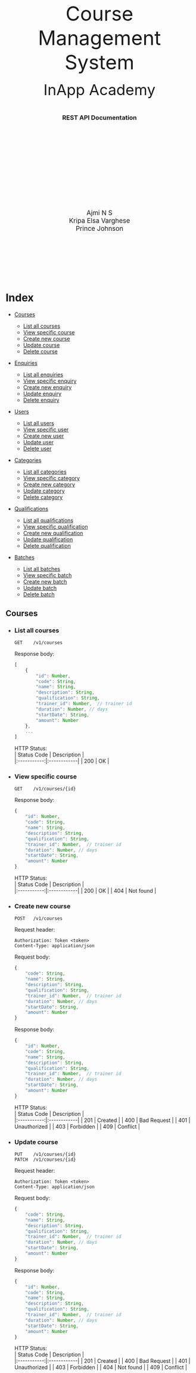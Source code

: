 <br><br><br><br><br><br><br><br><br><br><br>

<br><br><br>

<center><span style="font-size: 40pt;">Course Management System</span></center><br>
<center><span style="font-size: 30pt;">InApp Academy</span></center><br>
<center><h3>REST API Documentation</h3></center>

<br><br><br><br><br><br><br><br><br><br><br><br>
<center>
<span style="float: center; font-size: 13pt">Ajmi N S</span><br>
<span style="float: center; font-size: 13pt">Kripa Elsa Varghese</span><br>
<span style="float: center; font-size: 13pt">Prince Johnson</span><br>
</center>
<br><br><br><br><br><br><br>

# Index

- [Courses](#courses)
    - [List all courses](#list-all-courses)
    - [View specific course](#view-specific-course)
    - [Create new course](#create-new-course)
    - [Update course](#update-course)
    - [Delete course](#delete-course)


- [Enquiries](#enquiries)
    - [List all enquiries](#list-all-enquiries)
    - [View specific enquiry](#view-specific-enquiry)
    - [Create new enquiry](#create-new-enquiry)
    - [Update enquiry](#update-enquiry)
    - [Delete enquiry](#delete-enquiry)


- [Users](#users)
    - [List all users](#list-all-users)
    - [View specific user](#view-specific-user)
    - [Create new user](#create-new-user)
    - [Update user](#update-user)
    - [Delete user](#delete-user)


- [Categories](#categories)
    - [List all categories](#list-all-categories)
    - [View specific category](#view-specific-category)
    - [Create new category](#create-new-category)
    - [Update category](#update-category)
    - [Delete category](#delete-category)


- [Qualifications](#qualifications)
    - [List all qualifications](#list-all-qualifications)
    - [View specific qualification](#view-specific-qualification)
    - [Create new qualification](#create-new-qualification)
    - [Update qualification](#update-qualification)
    - [Delete qualification](#delete-qualification)


- [Batches](#batches)
    - [List all batches](#list-all-batches)
    - [View specific batch](#view-specific-batch)
    - [Create new batch](#create-new-batch)
    - [Update batch](#update-batch)
    - [Delete batch](#delete-batch)



## Courses

- ### List all courses  
    ```
    GET    /v1/courses
    ```  
 
    Response body:
    ```js
    [
        {
            "id": Number,
            "code": String,
            "name": String,
            "description": String,
            "qualification": String,
            "trainer_id": Number,  // trainer id
            "duration": Number, // days
            "startDate": String,
            "amount": Number
        },
        ...
    ]
    ```

    HTTP Status:  
    | Status Code | Description |  
    |:-----------:|:------------|
    | 200         | OK          |


- ### View specific course
    ```
    GET    /v1/courses/{id}
    ```  

    Response body:
    ```js
    {
        "id": Number,
        "code": String,
        "name": String,
        "description": String,
        "qualification": String,
        "trainer_id": Number,  // trainer id
        "duration": Number, // days
        "startDate": String,
        "amount": Number
    }
    ```

    HTTP Status:  
    | Status Code | Description |  
    |:-----------:|:------------|
    | 200         | OK          |
    | 404         | Not found   |

- ### Create new course
    ```
    POST   /v1/courses
    ```  

    Request header:
    ```http
    Authorization: Token <token>
    Content-Type: application/json
    ```

    Request body:
    ```js
    {
        "code": String,
        "name": String,
        "description": String,
        "qualification": String,
        "trainer_id": Number,  // trainer id
        "duration": Number, // days
        "startDate": String,
        "amount": Number
    }
    ```

    Response body:
    ```js
    {
        "id": Number,
        "code": String,
        "name": String,
        "description": String,
        "qualification": String,
        "trainer_id": Number,  // trainer id
        "duration": Number, // days
        "startDate": String,
        "amount": Number
    }
    ```

    HTTP Status:  
    | Status Code | Description |  
    |:-----------:|:------------|
    | 201         | Created     |
    | 400         | Bad Request |
    | 401         | Unauthorized |
    | 403         | Forbidden   |
    | 409         | Conflict    |

- ### Update course
    ```
    PUT    /v1/courses/{id}
    PATCH  /v1/courses/{id}
    ```  

    Request header:
    ```http
    Authorization: Token <token>
    Content-Type: application/json
    ```

    Request body:
    ```js
    {
        "code": String,
        "name": String,
        "description": String,
        "qualification": String,
        "trainer_id": Number,  // trainer id
        "duration": Number, // days
        "startDate": String,
        "amount": Number
    }
    ```

    Response body:
    ```js
    {
        "id": Number,
        "code": String,
        "name": String,
        "description": String,
        "qualification": String,
        "trainer_id": Number,  // trainer id
        "duration": Number, // days
        "startDate": String,
        "amount": Number
    }
    ```

    HTTP Status:  
    | Status Code | Description |  
    |:-----------:|:------------|
    | 201         | Created     |
    | 400         | Bad Request |
    | 401         | Unauthorized |
    | 403         | Forbidden   |
    | 404         | Not found   |
    | 409         | Conflict    |


- ### Delete course
    ```
    DELETE /v1/courses/{id}
    ```  

    Request header:
    ```http
    Authorization: Token <token>
    ```

    HTTP Status:  
    | Status Code | Description |  
    |:-----------:|:------------|
    | 204         | No Content (Deleted successfully) |
    | 401         | Unauthorized |
    | 403         | Forbidden   |
    | 404         | Not found   |


---


## Enquiries

- ### List all enquiries  
    ```
    GET    /v1/enquiries
    ```  

    Request header:
    ```http
    Authorization: Token <token>
    ```
 
    Response body:
    ```js
    [
        {
            "id": Number,
            "title": String,
            "description": String,
            "course_id": Number,       // course id
            "user_id": Number          // user id
        },
        ...
    ]
    ```

    HTTP Status:  
    | Status Code | Description |  
    |:-----------:|:------------|
    | 200         | OK          |
    | 401         | Unauthorized |
    | 403         | Forbidden   |

- ### View specific enquiry
    ```
    GET    /v1/enquiries/{id}
    ```  

    Request header:
    ```http
    Authorization: Token <token>
    ```

    Response body:
    ```js
    {
        "id": Number,
        "title": String,
        "description": String,
        "course_id": Number,       // course id
        "user_id": Number          // user id
    }
    ```

    HTTP Status:  
    | Status Code | Description |  
    |:-----------:|:------------|
    | 200         | OK          |
    | 401         | Unauthorized |
    | 403         | Forbidden   |
    | 404         | Not found   |

- ### Create new enquiry
    ```
    POST   /v1/enquiries
    ```  

    Request header:
    ```http
    Authorization: Token <token>
    Content-Type: application/json
    ```

    Request body:
    ```js
    {
        "title": String,
        "description": String,
        "course_id": Number,       // course id
        "user_id": Number          // user id
    }
    ```

    Response body:
    ```js
    {
        "id": Number,
        "title": String,
        "description": String,
        "course_id": Number,       // course id
        "user_id": Number          // user id
    }
    ```

    HTTP Status:  
    | Status Code | Description |  
    |:-----------:|:------------|
    | 201         | Created     |
    | 400         | Bad Request |
    | 401         | Unauthorized |
    | 403         | Forbidden   |

- ### Update enquiry
    ```
    PUT    /v1/enquiries/{id}
    PATCH  /v1/enquiries/{id}
    ```  

    Request header:
    ```http
    Authorization: Token <token>
    Content-Type: application/json
    ```

    Request body:
    ```js
    {
        "title": String,
        "description": String,
        "course_id": Number,       // course id
        "user_id": Number          // user id
    }
    ```

    Response body:
    ```js
    {
        "id": Number,
        "title": String,
        "description": String,
        "course_id": Number,       // course id
        "user_id": Number          // user id
    }
    ```

    HTTP Status:  
    | Status Code | Description |  
    |:-----------:|:------------|
    | 201         | Created     |
    | 400         | Bad Request |
    | 401         | Unauthorized |
    | 403         | Forbidden   |
    | 404         | Not found   |

- ### Delete enquiry
    ```
    DELETE /v1/enquiries/{id}
    ```  

    Request header:
    ```http
    Authorization: Token <token>
    ```

    HTTP Status:  
    | Status Code | Description |  
    |:-----------:|:------------|
    | 204         | No Content (Deleted successfully) |
    | 401         | Unauthorized |
    | 403         | Forbidden   |
    | 404         | Not found   |


---


## Users
- ### List all users
    ```
    GET    /v1/users
    ```  

    Request header:
    ```http
    Authorization: Token <token>
    ```

    Response body:
    ```js
    [
        {
            "id": Number,
            "name": String,
            "email": String,
            "phone_number": String,
            "dob": String
        },
        ...
    ]
    ```

    HTTP Status:  
    | Status Code | Description |  
    |:-----------:|:------------|
    | 200         | OK          |
    | 401         | Unauthorized |
    | 403         | Forbidden   |

- ### View specific user
    ```
    GET    /v1/users/{id}
    ``` 

    Request header:
    ```http
    Authorization: Token <token>
    ```

    Response body:
    ```js
    {
        "id": Number,
        "name": String,
        "email": String,
        "phone_number": String,
        "dob": String
    }
    ```

    HTTP Status:  
    | Status Code | Description |  
    |:-----------:|:------------|
    | 200         | OK          |
    | 401         | Unauthorized |
    | 403         | Forbidden   |
    | 404         | Not found   |

- ### Create new user
    ```
    POST   /v1/users
    ```  
        
    Request header:
    ```http
    Content-Type: application/json
    ```

    Request body:
    ```js
    {
        "name": String,
        "email": String,
        "phone_number": String,
        "dob": String,
        "password": String
    }
    ```

    Response body:
    ```js
    {
        "id": Number,
        "name": String,
        "email": String,
        "phone_number": String,
        "dob": String
    }
    ```

    HTTP Status:  
    | Status Code | Description |  
    |:-----------:|:------------|
    | 201         | Created     |
    | 400         | Bad Request |

- ### Update user
    ```
    PUT    /v1/users/{id}
    PATCH  /v1/users/{id}
    ```  
        
    Request header:
    ```http
    Authorization: Token <token>
    Content-Type: application/json
    ```

    Request body:
    ```js
    {
        "name": String,
        "email": String,
        "phone_number": String,
        "dob": String,
        "password": String
    }
    ```

    Response body:
    ```js
    {
        "id": Number,
        "name": String,
        "email": String,
        "phone_number": String,
        "dob": String
    }
    ```

    HTTP Status:  
    | Status Code | Description |  
    |:-----------:|:------------|
    | 201         | Created     |
    | 400         | Bad Request |
    | 401         | Unauthorized |
    | 403         | Forbidden   |
    | 404         | Not found   |

- ### Delete user
    ```
    DELETE /v1/users
    ```  
        
    Request header:
    ```http
    Authorization: Token <token>
    ```

    HTTP Status:  
    | Status Code | Description |  
    |:-----------:|:------------|
    | 204         | No Content (Deleted successfully) |
    | 401         | Unauthorized |
    | 403         | Forbidden   |
    | 404         | Not found   |


---


## Categories
- ### List all categories
    ```
    GET    /v1/categories
    ```  

    Response body:
    ```js
    [
        {
            "id": Number,
            "name": String
        },
        ...
    ]
    ```

    HTTP Status:  
    | Status Code | Description |  
    |:-----------:|:------------|
    | 200         | OK          |

- ### View specific category
    ```
    GET    /v1/categories/{id}
    ```  
        
    Response body:
    ```js
    {
        "id": Number,
        "name": String
    }
    ```

    HTTP Status:  
    | Status Code | Description |  
    |:-----------:|:------------|
    | 200         | OK          |
    | 404         | Not found   |

- ### Create new category
    ```
    POST   /v1/categories
    ```  
        
    Request header:
    ```http
    Authorization: Token <token>
    Content-Type: application/json
    ```

    Request body:
    ```js
    {
        "name": String
    }
    ```

    Response body:
    ```js
    {
        "id": Number,
        "name": String
    }
    ```

    HTTP Status:  
    | Status Code | Description |  
    |:-----------:|:------------|
    | 201         | Created     |
    | 400         | Bad Request |
    | 401         | Unauthorized |
    | 403         | Forbidden   |

- ### Update category
    ```
    PUT    /v1/categories/{id}
    PATCH  /v1/categories/{id}
    ```  
        
    Request header:
    ```http
    Authorization: Token <token>
    Content-Type: application/json
    ```

    Request body:
    ```js
    {
        "name": String
    }
    ```

    Response body:
    ```js
    {
        "id": Number,
        "name": String
    }
    ```

    HTTP Status:  
    | Status Code | Description |  
    |:-----------:|:------------|
    | 201         | Created     |
    | 400         | Bad Request |
    | 401         | Unauthorized |
    | 403         | Forbidden   |
    | 404         | Not found   |

- ### Delete category
    ```
    DELETE /v1/categories/{id}
    ```  
        
    Request header:
    ```http
    Authorization: Token <token>
    ```

    HTTP Status:  
    | Status Code | Description |  
    |:-----------:|:------------|
    | 204         | No Content (Deleted successfully) |
    | 401         | Unauthorized |
    | 403         | Forbidden   |
    | 404         | Not found   |


---


## Qualifications
- ### List all qualifications
    ```
    GET    /v1/qualifications
    ```  
 
    Response body:
    ```js
    [
        {
            "id": Number,
            "code": String,
            "name": String
        },
        ...
    ]
    ```

    HTTP Status:  
    | Status Code | Description |  
    |:-----------:|:------------|
    | 200         | OK          |

- ### View specific qualification
    ```
    GET    /v1/qualifications/{id}
    ```  
 
    Response body:
    ```js
    {
        "id": Number,
        "code": String,
        "name": String
    }
    ```

    HTTP Status:  
    | Status Code | Description |  
    |:-----------:|:------------|
    | 200         | OK          |
    | 404         | Not found   |

- ### Create new qualification
    ```
    POST   /v1/qualifications
    ```  
        
    Request header:
    ```http
    Authorization: Token <token>
    Content-Type: application/json
    ```

    Request body:
    ```js
    {
        "code": String,
        "name": String
    }
    ```

    Response body:
    ```js
    {
        "id": Number,
        "code": String,
        "name": String
    }
    ```

    HTTP Status:  
    | Status Code | Description |  
    |:-----------:|:------------|
    | 201         | Created     |
    | 400         | Bad Request |
    | 401         | Unauthorized |
    | 403         | Forbidden   |

- ### Update qualification
    ```
    PUT    /v1/qualifications/{id}
    PATCH  /v1/qualifications/{id}
    ```  
        
    Request header:
    ```http
    Authorization: Token <token>
    Content-Type: application/json
    ```

    Request body:
    ```js
    {
        "code": String,
        "name": String
    }
    ```

    Response body:
    ```js
    {
        "id": Number,
        "code": String,
        "name": String
    }
    ```

    HTTP Status:  
    | Status Code | Description |  
    |:-----------:|:------------|
    | 201         | Created     |
    | 400         | Bad Request |
    | 401         | Unauthorized |
    | 403         | Forbidden   |
    | 404         | Not found   |

- ### Delete qualification
    ```
    DELETE /v1/qualifications/{id}
    ```  
        
    Request header:
    ```http
    Authorization: Token <token>
    ```

    HTTP Status:  
    | Status Code | Description |  
    |:-----------:|:------------|
    | 204         | No Content (Deleted successfully) |
    | 401         | Unauthorized |
    | 403         | Forbidden   |
    | 404         | Not found   |


---


## Batches
- ### List all batches
    ```
    GET    /v1/batches
    ```  

    Response body:
    ```js
    [
        {
            "id": Number,
            "code": String,
            "name": String
        },
        ...
    ]
    ```

    HTTP Status:  
    | Status Code | Description |  
    |:-----------:|:------------|
    | 200         | OK          |

- ### View specific batch
    ```
    GET    /v1/batches/{id}
    ``` 
    
    Response body:
    ```js
    {
        "id": Number,
        "code": String,
        "name": String
    }
    ```

    HTTP Status:  
    | Status Code | Description |  
    |:-----------:|:------------|
    | 200         | OK          |
    | 404         | Not found   |

- ### Create new batch
    ```
    POST   /v1/batches
    ```  
        
    Request header:
    ```http
    Authorization: Token <token>
    Content-Type: application/json
    ```

    Request body:
    ```js
    {
        "code": String,
        "name": String
    }
    ```

    HTTP Status:  
    | Status Code | Description |  
    |:-----------:|:------------|
    | 201         | Created     |
    | 400         | Bad Request |
    | 401         | Unauthorized |
    | 403         | Forbidden   |

- ### Update batch
    ```
    PUT    /v1/batches/{id}
    PATCH  /v1/batches/{id}
    ```  
        
    Request header:
    ```http
    Authorization: Token <token>
    Content-Type: application/json
    ```

    Request body:
    ```js
    {
        "code": String,
        "name": String
    }
    ```

    Response body:
    ```js
    {
        "id": Number,
        "code": String,
        "name": String
    }
    ```

    HTTP Status:  
    | Status Code | Description |  
    |:-----------:|:------------|
    | 201         | Created     |
    | 400         | Bad Request |
    | 401         | Unauthorized |
    | 403         | Forbidden   |
    | 404         | Not found   |

- ### Delete batch
    ```
    DELETE /v1/batches/{id}
    ```  
        
    Request header:
    ```http
    Authorization: Token <token>
    ```

    HTTP Status:  
    | Status Code | Description |  
    |:-----------:|:------------|
    | 204         | No Content (Deleted successfully) |
    | 401         | Unauthorized |
    | 403         | Forbidden   |
    | 404         | Not found   |